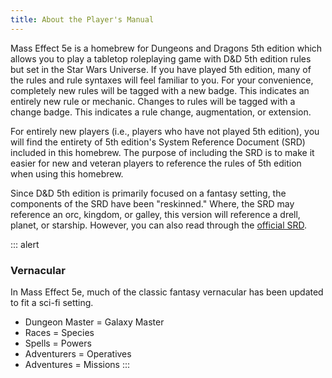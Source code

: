 ```yaml
---
title: About the Player's Manual
---
```

Mass Effect 5e is a homebrew for Dungeons and Dragons 5th edition which allows you to play a tabletop roleplaying game
with D&D 5th edition rules but set in the Star Wars Universe. If you have played 5th edition, many of the rules
and rule syntaxes will feel familiar to you. For your convenience, completely new rules will be tagged with a
<v-chip color="info" small>new</v-chip> badge. This indicates an entirely new
rule or mechanic. Changes to rules will be tagged with a
<v-chip color="warning" text-color="black" small>change</v-chip> badge. This indicates a rule
change, augmentation, or extension.

For entirely new players (i.e., players who have not played 5th edition), you will find the entirety of 5th edition's
System Reference Document (SRD) included in this homebrew. The purpose of including the SRD is to make it easier for
new and veteran players to reference the rules of 5th edition when using this homebrew.

Since D&D 5th edition is primarily focused on a fantasy setting, the components of the SRD have been "reskinned." Where,
the SRD may reference an orc, kingdom, or galley, this version will reference a drell, planet, or starship. However, you
can also read through the [official SRD](https://dnd.wizards.com/articles/features/basicrules).

::: alert
### Vernacular
In Mass Effect 5e, much of the classic fantasy vernacular has been updated to fit a sci-fi setting.

- Dungeon Master = Galaxy Master
- Races = Species
- Spells = Powers
- Adventurers = Operatives
- Adventures = Missions
:::
